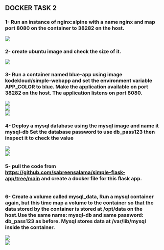 ## **DOCKER TASK 2**

### **1- Run an instance of nginx:alpine with a name nginx and map port 8080 on the container to 38282 on the host.**  
![](https://github.com/abdulrahman102/Sprints_tasks/blob/master/Docker/Docker_2/1.png)  

### **2- create ubuntu image and check the size of it.**  
![](https://github.com/abdulrahman102/Sprints_tasks/blob/master/Docker/Docker_2/2.png)

### **3- Run a container named blue-app using image kodekloud/simple-webapp and set the environment variable APP_COLOR to blue. Make the application available on port 38282 on the host. The application listens on port 8080.**  
![](https://github.com/abdulrahman102/Sprints_tasks/blob/master/Docker/Docker_2/3_1.png)  
![](https://github.com/abdulrahman102/Sprints_tasks/blob/master/Docker/Docker_2/3_2.png)  
![](https://github.com/abdulrahman102/Sprints_tasks/blob/master/Docker/Docker_2/3_3.png)  

### **4- Deploy a mysql database using the mysql image and name it mysql-db Set the database password to use db_pass123 then inspect it to check the value**  
![](https://github.com/abdulrahman102/Sprints_tasks/blob/master/Docker/Docker_2/4_1.png)  
![](https://github.com/abdulrahman102/Sprints_tasks/blob/master/Docker/Docker_2/4_2.png)

### **5- pull the code from https://github.com/sabreensalama/simple-flask-app/tree/main and create a docker file for this flask app.**  
![]()  
![]()

### **6- Create a volume called mysql_data, Run a mysql container again, but this time map a volume to the container so that the data stored by the container is stored at /opt/data on the host.Use the same name: mysql-db and same password: db_pass123 as before. Mysql stores data at /var/lib/mysql inside the container.**  
![](https://github.com/abdulrahman102/Sprints_tasks/blob/master/Docker/Docker_2/6_1.png)  
![](https://github.com/abdulrahman102/Sprints_tasks/blob/master/Docker/Docker_2/6_2.png)